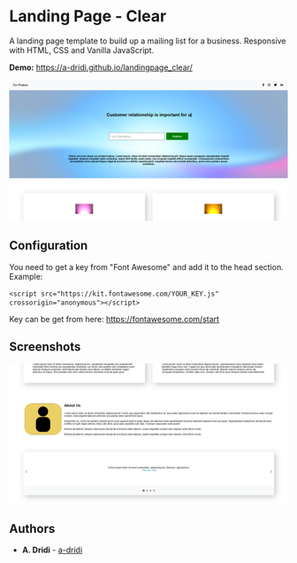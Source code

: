 # Landing Page - Clear

A landing page template to build up a mailing list for a business. Responsive with HTML, CSS and Vanilla JavaScript. 

**Demo:** https://a-dridi.github.io/landingpage_clear/

[![Screenshot1 of template](https://raw.githubusercontent.com/a-dridi/landingpage_clear/master/screenshot1.PNG)](https://a-dridi.github.io/landingpage_clear/)

## Configuration
You need to get a key from "Font Awesome" and add it to the head section. Example:
```
<script src="https://kit.fontawesome.com/YOUR_KEY.js" crossorigin="anonymous"></script>
```

Key can be get from here:
https://fontawesome.com/start

## Screenshots
![Screenshot2 of template](https://raw.githubusercontent.com/a-dridi/landingpage_clear/master/screenshot2.PNG)


## Authors

* **A. Dridi** - [a-dridi](https://github.com/a-dridi/)
